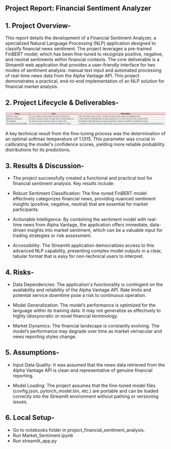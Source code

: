 ## Project Report: Financial Sentiment Analyzer

## 1. Project Overview-
This report details the development of a Financial Sentiment Analyzer, a specialized Natural Language Processing (NLP) application designed to classify financial news sentiment. The project leverages a pre-trained FinBERT model, which has been fine-tuned to recognize positive, negative, and neutral sentiments within financial contexts. The core deliverable is a Streamlit web application that provides a user-friendly interface for two modes of sentiment analysis: manual text input and automated processing of real-time news data from the Alpha Vantage API. This project demonstrates a practical, end-to-end implementation of an NLP solution for financial market analysis.

## 2. Project Lifecycle & Deliverables-

![alt text](image.png)

A key technical result from the fine-tuning process was the determination of an optimal softmax temperature of 1.1315. This parameter was crucial in calibrating the model's confidence scores, yielding more reliable probability distributions for its predictions.

## 3. Results & Discussion-
- The project successfully created a functional and practical tool for financial sentiment analysis. Key results include:

- Robust Sentiment Classification: The fine-tuned FinBERT model effectively categorizes financial news, providing nuanced sentiment insights (positive, negative, neutral) that are essential for market participants.

- Actionable Intelligence: By combining the sentiment model with real-time news from Alpha Vantage, the application offers immediate, data-driven insights into market sentiment, which can be a valuable input for trading strategies or risk assessment.

- Accessibility: The Streamlit application democratizes access to this advanced NLP capability, presenting complex model outputs in a clear, tabular format that is easy for non-technical users to interpret.

## 4. Risks-
- Data Dependencies: The application's functionality is contingent on the availability and reliability of the Alpha Vantage API. Rate limits and potential service downtime pose a risk to continuous operation.

- Model Generalization: The model’s performance is optimized for the language within its training data. It may not generalize as effectively to highly idiosyncratic or novel financial terminology.

- Market Dynamics: The financial landscape is constantly evolving. The model’s performance may degrade over time as market vernacular and news reporting styles change.

## 5. Assumptions-
- Input Data Quality: It was assumed that the news data retrieved from the Alpha Vantage API is clean and representative of genuine financial reporting.

- Model Loading: The project assumes that the fine-tuned model files (config.json, pytorch_model.bin, etc.) are portable and can be loaded correctly into the Streamlit environment without pathing or versioning issues.

## 6. Local Setup-
- Go to notebooks folder in project_financial_sentiment_analysis.
- Run Market_Sentiment.ipynb
- Run streamlit_app.py